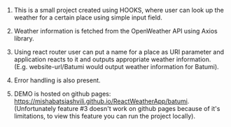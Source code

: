 1. This is a small project created using HOOKS, where user can look up the weather for a certain place using simple input field.

2. Weather information is fetched from the OpenWeather API using Axios library.

3. Using react router user can put a name for a place as URI parameter and application reacts to it and outputs appropriate weather information.
(E.g. website-url/Batumi would output weather information for Batumi).

4. Error handling is also present.

5. DEMO is hosted on github pages: https://mishabatsiashvili.github.io/ReactWeatherApp/batumi. (Unfortunately feature #3 doesn't work on github pages because of it's limitations, to view this feature you can run the project locally).
